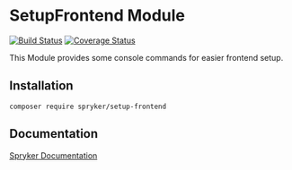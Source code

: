# SetupFrontend Module
[![Build Status](https://travis-ci.org/spryker/SetupFrontend.svg)](https://travis-ci.org/spryker/SetupFrontend)
[![Coverage Status](https://coveralls.io/repos/github/spryker/SetupFrontend/badge.svg)](https://coveralls.io/github/spryker/SetupFrontend)

This Module provides some console commands for easier frontend setup.

## Installation

```
composer require spryker/setup-frontend
```

## Documentation

[Spryker Documentation](https://academy.spryker.com/developing_with_spryker/module_guide/modules.html)
